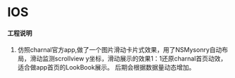 # IOS
#### 工程说明
1. 仿照charnal官方app,做了一个图片滑动卡片式效果，用了NSMysonry自动布局，滑动监测scrollview y坐标，滑动展示的效果1：1还原charnal首页动效，适合做app首页的LookBook展示。
    后期会根据数据量动态增加。

